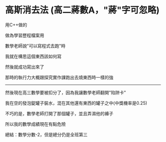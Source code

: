 # 高斯消去法 (高二蔣數A，"蔣"字可忽略)
用C++做的

做為學習歷程檔案用

數學老師說"可以寫程式去跑"時

我就在構思這個東西該如何寫

然後就成功寫出來了

那時的執行力大概跟探究實作課跑出去燒東西時一樣的強

-----------------------------------------------------------

然後現在高三數學要被扣分了，因為我讓數學老師翻開"陷阱卡"

我在空的發泡錠罐子裝水，混在其他還有東西的罐子之中(中獎機率是0.25)

不巧的是，數學老師打開了那個罐子，並且弄濕他的褲子

所以我的數學成績現在有點危險

總結：數學分數-2，但是總分仍是全班第三
